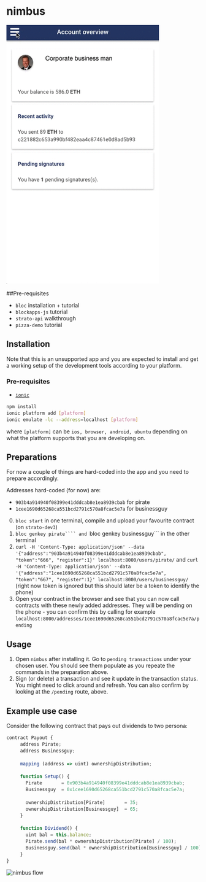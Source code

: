 # nimbus

![blockapps nimbus](nimbus.gif)

##Pre-requisites
  * `bloc` installation + tutorial
  * `blockapps-js` tutorial
  * `strato-api` walkthrough
  * `pizza-demo` tutorial
  

## Installation

Note that this is an unsupported app and you are expected to install and get a working setup of the development tools according to your platform.

### Pre-requisites
  * [`ionic`](http://ionicframework.com)

```sh
npm install
ionic platform add [platform]
ionic emulate -lc --address=localhost [platform]
```

where `[platform]` can be `ios, browser, android, ubuntu` depending on what the platform supports that you are developing on.

## Preparations

For now a couple of things are hard-coded into the app and you need to prepare accordingly.

Addresses hard-coded (for now) are: 
- `903b4a914940f08399e41dddcab8e1ea8939cbab` for pirate
- `1cee1690d65268ca551bcd2791c570a8fcac5e7a` for businessguy

0. ```bloc start``` in one terminal, compile and upload your favourite contract (on `strato-dev3`)
1. ```bloc genkey pirate```` and ```bloc genkey businessguy``` in the other terminal
2. ```curl -H 'Content-Type: application/json' --data '{"address":"903b4a914940f08399e41dddcab8e1ea8939cbab", "token":"666", "register":1}' localhost:8000/users/pirate/``` and ```curl -H 'Content-Type: application/json' --data '{"address":"1cee1690d65268ca551bcd2791c570a8fcac5e7a", "token":"667", "register":1}' localhost:8000/users/businessguy/``` (right now token is ignored but this should later be a token to identify the phone)
3. Open your contract in the browser and see that you can now call contracts with these newly added addresses. They will be pending on the phone - you can confirm this by calling for example `localhost:8000/addresses/1cee1690d65268ca551bcd2791c570a8fcac5e7a/pending`

## Usage

1. Open `nimbus` after installing it. Go to `pending transactions` under your chosen user. You should see them populate as you repeate the commands in the preparation above.
2. Sign (or delete) a transaction and see it update in the transaction status. You might need to click around and refresh. You can also confirm by looking at the `/pending` route, above.

## Example use case

Consider the following contract that pays out dividends to two persona:

```js
contract Payout {
     address Pirate;
     address Businessguy;

     mapping (address => uint) ownershipDistribution; 

     function Setup() {
       Pirate       = 0x903b4a914940f08399e41dddcab8e1ea8939cbab;
       Businessguy  = 0x1cee1690d65268ca551bcd2791c570a8fcac5e7a;

       ownershipDistribution[Pirate]       = 35;
       ownershipDistribution[Businessguy]  = 65;
     }

     function Dividend() {
       uint bal = this.balance;
       Pirate.send(bal * ownershipDistribution[Pirate] / 100); 
       Businessguy.send(bal * ownershipDistribution[Businessguy] / 100);
     }
}
```

![nimbus flow](flow.gif)
